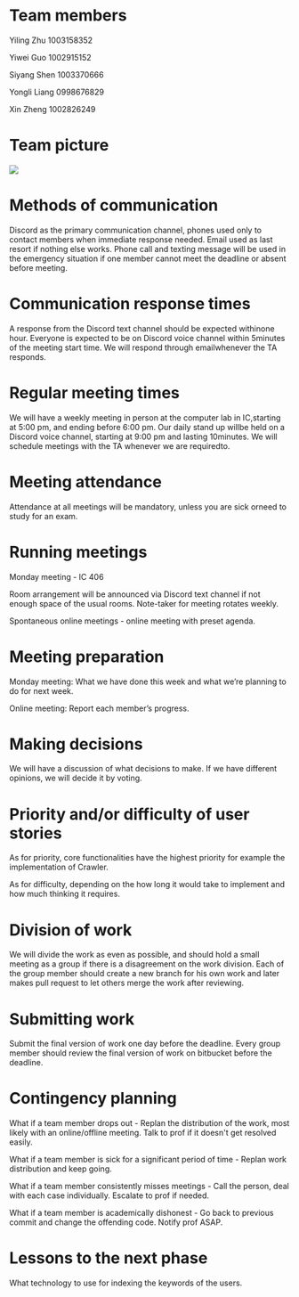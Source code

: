 # Team members

Yiling Zhu 1003158352

Yiwei Guo 1002915152

Siyang Shen 1003370666

Yongli Liang 0998676829

Xin Zheng 1002826249

# Team picture
![](./group%207.jpeg)

# Methods of communication
Discord as the primary communication channel, phones used only to contact members when immediate response needed. Email used as last resort if nothing else works. Phone call and texting message will be used in the emergency situation if one member cannot meet the deadline or absent before meeting. 

# Communication response times
A​ ​response​ ​from​ ​the​ Discord ​text channel​ ​should​ ​be​ ​expected​ ​within​ ​one​ ​hour.​ ​Everyone​ ​is expected​ ​to​ ​be​ ​on​ Discord voice channel ​within​ ​5​ ​minutes​ ​of​ ​the​ ​meeting​ ​start​ ​time.​ ​We​ ​will​ ​respond​ ​through email​ ​whenever​ ​the​ ​TA​ ​responds.

# Regular meeting times
We​ ​will​ ​have​ ​a​ ​weekly​ ​meeting​ ​in​ ​person​ ​at​ ​the​ ​computer​ ​lab​ ​in​ ​IC,​ ​starting​ ​at​ ​5:00​ ​pm​,​ ​and​ ​ending​ ​before​ ​6:00​ ​pm.​ ​Our​ ​daily​ ​stand​ ​up​ ​will​ ​be​ ​held​ ​on​ ​a​ Discord voice channel, starting​ ​at​ ​9:00​ ​pm​ ​and​ ​lasting​ ​10​ ​minutes.​ ​We​ ​will​ ​schedule​ ​meetings​ ​with​ ​the​ ​TA​ ​whenever we​ ​are​ ​required​ ​to.

# Meeting attendance
Attendance​ ​at​ ​all​ ​meetings​ ​will​ ​be​ ​mandatory,​ ​unless​ ​you​ ​are​ ​sick​ ​or​ ​need​ ​to​ ​study​ ​for​ ​an exam.

# Running meetings
Monday meeting - IC 406

Room arrangement will be announced via Discord text channel if not enough space of the usual rooms. Note-taker for meeting rotates weekly.

Spontaneous online meetings - online meeting with preset agenda.

# Meeting preparation
Monday meeting: What we have done this week and what we’re planning to do for next week.

Online meeting: Report each member’s progress.

# Making decisions
We will have a discussion of what decisions to make. If we have different opinions, we will decide it by voting.

# Priority and/or difficulty  of user stories

As for priority, core functionalities have the highest priority for example the implementation of Crawler.

As for difficulty, depending on the how long it would take to implement and how much thinking it requires.

# Division of work
We will divide the work as even as possible, and should hold a small meeting as a group if there is a disagreement on the work division. Each of the group member should create a new branch for his own work and later makes pull request to let others merge the work after reviewing.

# Submitting work
Submit the final version of work one day before the deadline. Every group member should review the final version of work on bitbucket before the deadline.  

# Contingency planning
What if a team member drops out - Replan the distribution of the work, most likely with an online/offline meeting. Talk to prof if it doesn't get resolved easily.

What if a team member is sick for a significant period of time - Replan work distribution and keep going.

What if a team member consistently misses meetings - Call the person, deal with each case individually. Escalate to prof if needed.

What if a team member is academically dishonest - Go back to previous commit and change the offending code. Notify prof ASAP.

# Lessons to the next phase
What technology to use for indexing the keywords of the users.

